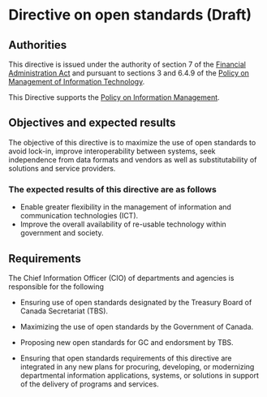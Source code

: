 # Directive on open standards (Draft)

## Authorities

This directive is issued under the authority of section 7 of the [Financial Administration Act](https://laws-lois.justice.gc.ca/eng/acts/f-11/) and pursuant to sections 3 and 6.4.9 of the [Policy on Management of Information Technology](https://www.tbs-sct.gc.ca/pol/doc-eng.aspx?id=12755).

This Directive supports the [Policy on Information Management](https://www.tbs-sct.gc.ca/pol/doc-eng.aspx?id=12742).

## Objectives and expected results

The objective of this directive is to maximize the use of open standards to avoid lock-in, improve interoperability between systems, seek independence from data formats and vendors as well as substitutability of solutions and service providers.

### The expected results of this directive are as follows

* Enable greater flexibility in the management of information and communication technologies (ICT).
* Improve the overall availability of re-usable technology within government and society.

## Requirements

The Chief Information Officer (CIO) of departments and agencies is responsible for the following

* Ensuring use of open standards designated by the Treasury Board of Canada Secretariat (TBS).
* Maximizing the use of open standards by the Government of Canada.
* Proposing new open standards for GC and endorsment by TBS.

* Ensuring that open standards requirements of this directive are integrated in any new plans for procuring, developing, or modernizing departmental information applications, systems, or solutions in support of the delivery of programs and services.

